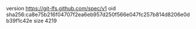 version https://git-lfs.github.com/spec/v1
oid sha256:ca8e75b216f04707f2ea6eb957d250f566e047fc257b814d8206e0db39f1c42e
size 4219
